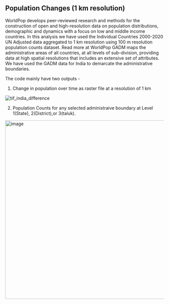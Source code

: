 ## Population Changes (1 km resolution)
WorldPop develops peer-reviewed research and methods for the construction of open and high-resolution data on population distributions, demographic and dynamics with a focus on low and middle income countries. In this analysis we have used the Individual Countries 2000-2020 UN Adjusted data aggregated to 1 km resolution using 100 m resolution population counts dataset. Read more at WorldPop
GADM maps the administrative areas of all countries, at all levels of sub-division, providing data at high spatial resolutions that includes an extensive set of attributes. We have used the GADM data for India to demarcate the administrative boundaries.

The code mainly have two outputs -

1. Change in population over time as raster file at a resolution of 1 km

![tif_india_difference](https://user-images.githubusercontent.com/42402451/141779096-9ad05739-a58e-4669-9e0d-377d16c99ead.png)

2. Population Counts for any selected administraive boundary at Level 1(State), 2(District),or 3(taluk).

<img width="566" alt="image" src="https://user-images.githubusercontent.com/42402451/141780756-5117512e-a2ba-41e3-b4a4-0710af93e895.png">


